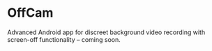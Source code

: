 # OffCam
Advanced Android app for discreet background video recording with screen-off functionality – coming soon.
